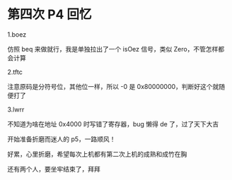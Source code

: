 # 第四次 P4 回忆

1.boez

仿照 beq 来做就行，我是单独拉出了一个 isOez 信号，类似 Zero，不管怎样都会计算

2.tftc

注意原码是分符号位，其他位一样，所以 -0 是 0x80000000，判断好这个就随便打了

3.lwrr

不知道为啥在地址 0x4000 时写错了寄存器，bug 懒得 de 了，过了天下大吉



开始准备折磨而迷人的 p5，一路顺风！

好累，心里折磨，希望每次上机都有第二次上机的成熟和成竹在胸

还有两个人，要坐牢结束了，拜拜